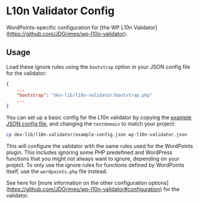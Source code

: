# L10n Validator Config

WordPoints-specific configuration for [the WP L10n Validator]
(https://github.com/JDGrimes/wp-l10n-validator).

## Usage

Load these ignore rules using the `bootstrap` option in your JSON config file for the
validator:

```json
{
	...
	"bootstrap": "dev-lib/l10n-validator/bootstrap.php"
	...
}
```

You can set up a basic config for the L10n validator by copying the [example JSON
config file](example-config.json), and changing the `textdomain` to match your project:

```bash
cp dev-lib/l10n-validator/example-config.json wp-l10n-validator.json
```

This will configure the validator with the same rules used for the WordPoints plugin.
This includes ignoring some PHP predefined and WordPress functions that you might not
always want to ignore, depending on your project. To only use the ignore rules for
functions defined by WordPoints itself, use the `wordpoints.php` file instead.

See here for [more information on the other configuration options]
(https://github.com/JDGrimes/wp-l10n-validator#configuration) for the validator.